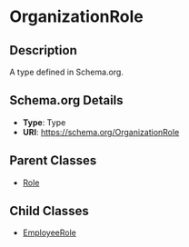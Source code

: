 # OrganizationRole

## Description
A type defined in Schema.org.

## Schema.org Details
- **Type**: Type
- **URI**: https://schema.org/OrganizationRole

## Parent Classes
- [Role](../Role.md)

## Child Classes
- [EmployeeRole](EmployeeRole/EmployeeRole.md)

